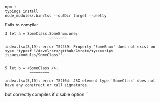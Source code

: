 ```
npm i
typings install
node_modules/.bin/tsc --outDir target --pretty
```
Fails to compile:
```
3 let a = SomeClass.SomeEnum.one;
                    ~~~~~~~~

index.tsx(3,19): error TS2339: Property 'SomeEnum' does not exist on type 'typeof "/devel/src/github/Strate/typescript-issues/modules/SomeClass"'.


5 let b = <SomeClass />;
           ~~~~~~~~~

index.tsx(5,10): error TS2604: JSX element type 'SomeClass' does not have any construct or call signatures.
```
but correctly compiles if disable option ``
